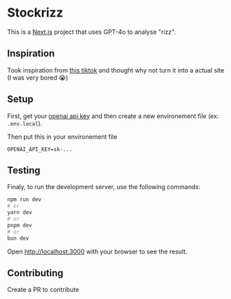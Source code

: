 # Stockrizz

This is a [Next.js](https://nextjs.org/) project that uses GPT-4o to analyse "rizz".

## Inspiration

Took inspiration from [this tiktok](https://vm.tiktok.com/ZMrBfDyP9/) and thought why not turn it into a actual site (I was very bored 😭)

## Setup

First, get your [openai api key](https://platform.openai.com/api-keys) and then create a new environement file (ex: `.env.local`).

Then put this in your environement file

```env
OPENAI_API_KEY=sk-...
```

## Testing

Finaly, to run the development server, use the following commands:

```bash
npm run dev
# or
yarn dev
# or
pnpm dev
# or
bun dev
```

Open [http://localhost:3000](http://localhost:3000) with your browser to see the result.

## Contributing

Create a PR to contribute
